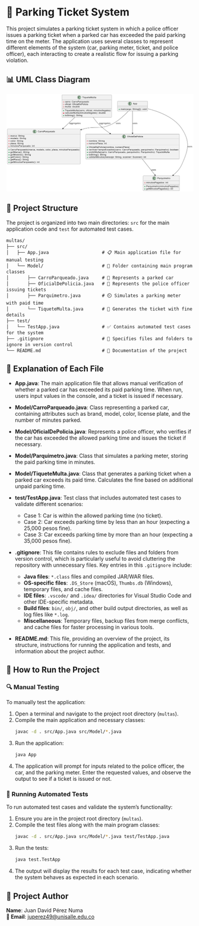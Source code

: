 # 🚓 Parking Ticket System

This project simulates a parking ticket system in which a police officer issues a parking ticket when a parked car has exceeded the paid parking time on the meter. The application uses several classes to represent different elements of the system (car, parking meter, ticket, and police officer), each interacting to create a realistic flow for issuing a parking violation.

## 📊 UML Class Diagram

![UML Diagram](./assets/UML%20diagram.png)

## 📂 Project Structure

The project is organized into two main directories: `src` for the main application code and `test` for automated test cases.

```plaintext
multas/
├── src/
│   ├── App.java                    # 📋 Main application file for manual testing
│   └── Model/                      # 📁 Folder containing main program classes
│       ├── CarroParqueado.java     # 🚗 Represents a parked car
│       ├── OficialDePolicia.java   # 👮 Represents the police officer issuing tickets
│       ├── Parquimetro.java        # ⏲️ Simulates a parking meter with paid time
│       └── TiqueteMulta.java       # 💸 Generates the ticket with fine details
├── test/
│   └── TestApp.java                # ✅ Contains automated test cases for the system
├── .gitignore                      # 🚫 Specifies files and folders to ignore in version control
└── README.md                       # 📖 Documentation of the project
```

## 📑 Explanation of Each File

- **App.java**: The main application file that allows manual verification of whether a parked car has exceeded its paid parking time. When run, users input values in the console, and a ticket is issued if necessary.

- **Model/CarroParqueado.java**: Class representing a parked car, containing attributes such as brand, model, color, license plate, and the number of minutes parked.

- **Model/OficialDePolicia.java**: Represents a police officer, who verifies if the car has exceeded the allowed parking time and issues the ticket if necessary.

- **Model/Parquimetro.java**: Class that simulates a parking meter, storing the paid parking time in minutes.

- **Model/TiqueteMulta.java**: Class that generates a parking ticket when a parked car exceeds its paid time. Calculates the fine based on additional unpaid parking time.

- **test/TestApp.java**: Test class that includes automated test cases to validate different scenarios:
    - Case 1: Car is within the allowed parking time (no ticket).
    - Case 2: Car exceeds parking time by less than an hour (expecting a 25,000 pesos fine).
    - Case 3: Car exceeds parking time by more than an hour (expecting a 35,000 pesos fine).

- **.gitignore**: This file contains rules to exclude files and folders from version control, which is particularly useful to avoid cluttering the repository with unnecessary files. Key entries in this `.gitignore` include:
  - **Java files**: `*.class` files and compiled JAR/WAR files.
  - **OS-specific files**: `.DS_Store` (macOS), `Thumbs.db` (Windows), temporary files, and cache files.
  - **IDE files**: `.vscode/` and `.idea/` directories for Visual Studio Code and other IDE-specific metadata.
  - **Build files**: `bin/`, `obj/`, and other build output directories, as well as log files like `*.log`.
  - **Miscellaneous**: Temporary files, backup files from merge conflicts, and cache files for faster processing in various tools.

- **README.md**: This file, providing an overview of the project, its structure, instructions for running the application and tests, and information about the project author.

## 🚀 How to Run the Project

### 🔍 Manual Testing

To manually test the application:

1. Open a terminal and navigate to the project root directory (`multas`).
2. Compile the main application and necessary classes:
   ```bash
   javac -d . src/App.java src/Model/*.java
   ```
3. Run the application:
   ```bash
   java App
   ```
4. The application will prompt for inputs related to the police officer, the car, and the parking meter. Enter the requested values, and observe the output to see if a ticket is issued or not.

### 🧪 Running Automated Tests

To run automated test cases and validate the system’s functionality:

1. Ensure you are in the project root directory (`multas`).
2. Compile the test files along with the main program classes:
   ```bash
   javac -d . src/App.java src/Model/*.java test/TestApp.java
   ```
3. Run the tests:
   ```bash
   java test.TestApp
   ```
4. The output will display the results for each test case, indicating whether the system behaves as expected in each scenario.

## 👤 Project Author

**Name**: Juan David Pérez Numa  
**📧 Email**: juperez49@unisalle.edu.co